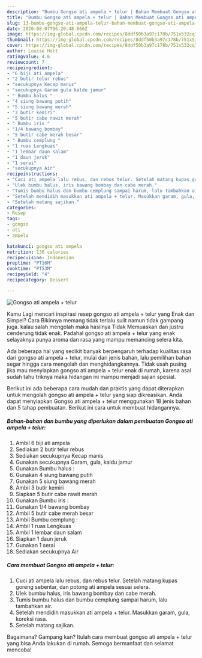 ```yaml
---
description: "Bumbu Gongso ati ampela + telur | Bahan Membuat Gongso ati ampela + telur Yang Enak dan Simpel"
title: "Bumbu Gongso ati ampela + telur | Bahan Membuat Gongso ati ampela + telur Yang Enak dan Simpel"
slug: 13-bumbu-gongso-ati-ampela-telur-bahan-membuat-gongso-ati-ampela-telur-yang-enak-dan-simpel
date: 2020-08-07T06:20:48.666Z
image: https://img-global.cpcdn.com/recipes/8ddf50b3a97c178b/751x532cq70/gongso-ati-ampela-telur-foto-resep-utama.jpg
thumbnail: https://img-global.cpcdn.com/recipes/8ddf50b3a97c178b/751x532cq70/gongso-ati-ampela-telur-foto-resep-utama.jpg
cover: https://img-global.cpcdn.com/recipes/8ddf50b3a97c178b/751x532cq70/gongso-ati-ampela-telur-foto-resep-utama.jpg
author: Louise Holt
ratingvalue: 4.6
reviewcount: 7
recipeingredient:
- "6 biji ati ampela"
- "2 butir telur rebus"
- "secukupnya Kecap manis"
- "secukupnya Garam gula kaldu jamur"
- " Bumbu halus "
- "4 siung bawang putih"
- "5 siung bawang merah"
- "3 butir kemiri"
- "5 butir cabe rawit merah"
- " Bumbu iris "
- "1/4 bawang bombay"
- "5 butir cabe merah besar"
- " Bumbu cemplung "
- "1 ruas Lengkuas"
- "1 lembar daun salam"
- "1 daun jeruk"
- "1 serai"
- "secukupnya Air"
recipeinstructions:
- "Cuci ati ampela lalu rebus, dan rebus telur. Setelah matang kupas goreng sebentar, dan potong ati ampela sesuai selera."
- "Ulek bumbu halus, iris bawang bombay dan cabe merah."
- "Tumis bumbu halus dan bumbu cemplung sampai harum, lalu tambahkan air."
- "Setelah mendidih masukkan ati ampela + telur. Masukkan garam, gula, koreksi rasa."
- "Setelah matang sajikan."
categories:
- Resep
tags:
- gongso
- ati
- ampela

katakunci: gongso ati ampela 
nutrition: 136 calories
recipecuisine: Indonesian
preptime: "PT16M"
cooktime: "PT53M"
recipeyield: "4"
recipecategory: Dessert

---
```



![Gongso ati ampela + telur](https://img-global.cpcdn.com/recipes/8ddf50b3a97c178b/751x532cq70/gongso-ati-ampela-telur-foto-resep-utama.jpg)

Kamu Lagi mencari inspirasi resep gongso ati ampela + telur yang Enak dan Simpel? Cara Bikinnya memang tidak terlalu sulit namun tidak gampang juga. kalau salah mengolah maka hasilnya Tidak Memuaskan dan justru cenderung tidak enak. Padahal gongso ati ampela + telur yang enak selayaknya punya aroma dan rasa yang mampu memancing selera kita.



Ada beberapa hal yang sedikit banyak berpengaruh terhadap kualitas rasa dari gongso ati ampela + telur, mulai dari jenis bahan, lalu pemilihan bahan segar hingga cara mengolah dan menghidangkannya. Tidak usah pusing jika mau menyiapkan gongso ati ampela + telur enak di rumah, karena asal sudah tahu triknya maka hidangan ini mampu menjadi sajian spesial.


Berikut ini ada beberapa cara mudah dan praktis yang dapat diterapkan untuk mengolah gongso ati ampela + telur yang siap dikreasikan. Anda dapat menyiapkan Gongso ati ampela + telur menggunakan 18 jenis bahan dan 5 tahap pembuatan. Berikut ini cara untuk membuat hidangannya.

<!--inarticleads1-->

##### Bahan-bahan dan bumbu yang diperlukan dalam pembuatan Gongso ati ampela + telur:

1. Ambil 6 biji ati ampela
1. Sediakan 2 butir telur rebus
1. Sediakan secukupnya Kecap manis
1. Gunakan secukupnya Garam, gula, kaldu jamur
1. Gunakan  Bumbu halus :
1. Gunakan 4 siung bawang putih
1. Gunakan 5 siung bawang merah
1. Ambil 3 butir kemiri
1. Siapkan 5 butir cabe rawit merah
1. Gunakan  Bumbu iris :
1. Gunakan 1/4 bawang bombay
1. Ambil 5 butir cabe merah besar
1. Ambil  Bumbu cemplung :
1. Ambil 1 ruas Lengkuas
1. Ambil 1 lembar daun salam
1. Siapkan 1 daun jeruk
1. Gunakan 1 serai
1. Sediakan secukupnya Air




<!--inarticleads2-->

##### Cara membuat Gongso ati ampela + telur:

1. Cuci ati ampela lalu rebus, dan rebus telur. Setelah matang kupas goreng sebentar, dan potong ati ampela sesuai selera.
1. Ulek bumbu halus, iris bawang bombay dan cabe merah.
1. Tumis bumbu halus dan bumbu cemplung sampai harum, lalu tambahkan air.
1. Setelah mendidih masukkan ati ampela + telur. Masukkan garam, gula, koreksi rasa.
1. Setelah matang sajikan.




Bagaimana? Gampang kan? Itulah cara membuat gongso ati ampela + telur yang bisa Anda lakukan di rumah. Semoga bermanfaat dan selamat mencoba!
